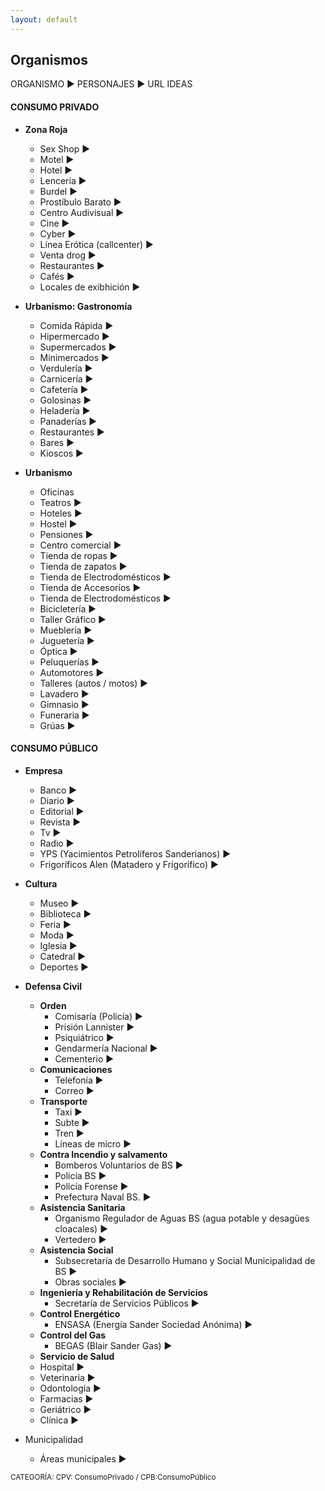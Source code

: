 ```yaml
---
layout: default
---
```


<h2>Organismos</h2>

ORGANISMO ► PERSONAJES ► URL IDEAS

<h4>CONSUMO PRIVADO</h4>

- **Zona Roja**
  - Sex Shop ►  
  - Motel ►
  - Hotel ► 
  - Lencería ► 
  - Burdel ► 
  - Prostíbulo Barato ► 
  - Centro Audivisual ► 
  - Cine ►
  - Cyber ► 
  - Línea Erótica (callcenter) ► 
  - Venta drog ►
  - Restaurantes ►
  - Cafés ► 
  - Locales de exibhición ► 

- **Urbanismo: Gastronomía** 
  - Comida Rápida ► 
  - Hipermercado ► 
  - Supermercados ►
  - Minimercados ► 
  - Verdulería ► 
  - Carnicería ► 
  - Cafetería ► 
  - Golosinas ► 
  - Heladería ► 
  - Panaderías ► 
  - Restaurantes ► 
  - Bares ► 
  - Kioscos ► 

- **Urbanismo**
  - Oficinas 
  - Teatros ► 
  - Hoteles ► 
  - Hostel ► 
  - Pensiones ► 
  - Centro comercial ► 
  - Tienda de ropas ► 
  - Tienda de zapatos ► 
  - Tienda de Electrodomésticos ► 
  - Tienda de Accesorios ► 
  - Tienda de Electrodomésticos ► 
  - Bicicletería ► 
  - Taller Gráfico ► 
  - Mueblería   ► 
  - Juguetería ► 
  - Óptica ► 
  - Peluquerías ► 
  - Automotores ► 
  - Talleres (autos / motos) ► 
  - Lavadero ► 
  - Gimnasio ► 
  - Funeraria ► 
  - Grúas ► 

<h4>CONSUMO PÚBLICO</h4>

- **Empresa**
  - Banco ► 
  - Diario ► 
  - Editorial ► 
  - Revista ► 
  - Tv ► 
  - Radio ► 
  - YPS (Yacimientos Petrolíferos Sanderianos) ► 
  - Frigoríficos Alen (Matadero y Frigorífico) ► 

- **Cultura** 
  - Museo ► 
  - Biblioteca ► 
  - Feria ► 
  - Moda ► 
  - Iglesia ► 
  - Catedral ► 
  - Deportes ► 

- **Defensa Civil**
  - **Orden**
    - Comisaría (Policía) ►  
    - Prisión Lannister ► 
    - Psiquiátrico ►
    - Gendarmería Nacional ► 
    - Cementerio ► 
  - **Comunicaciones**
    - Telefonía ►  
    - Correo ► 
  - **Transporte** 
    - Taxi ► 
    - Subte  ► 
    - Tren ► 
    - Líneas de micro ► 
  - **Contra Incendio y salvamento**
    - Bomberos Voluntarios de BS ► 
    - Policía BS ► 
    - Policía Forense ►
    - Prefectura Naval BS. ► 
  - **Asistencia Sanitaria**
    - Organismo Regulador de Aguas BS (agua potable y desagües cloacales) ► 
    - Vertedero ► 
  - **Asistencia Social**
    - Subsecretaría de Desarrollo Humano y Social Municipalidad de BS ► 
    - Obras sociales ►
  - **Ingeniería y Rehabilitación de Servicios**
    - Secretaría de Servicios Públicos ►    
  - **Control Energético**
    - ENSASA (Energía Sander Sociedad Anónima) ► 
  - **Control del Gas**
    - BEGAS (Blair Sander Gas) ►  
  - **Servicio de Salud**
  - Hospital ►  
  - Veterinaria ►  
  - Odontología ►
  - Farmacias ► 
  - Geriátrico ► 
  - Clínica ► 

- Municipalidad 
    - Áreas municipales ► 



<small>CATEGORÍA: CPV: ConsumoPrivado / CPB:ConsumoPúblico</small>
